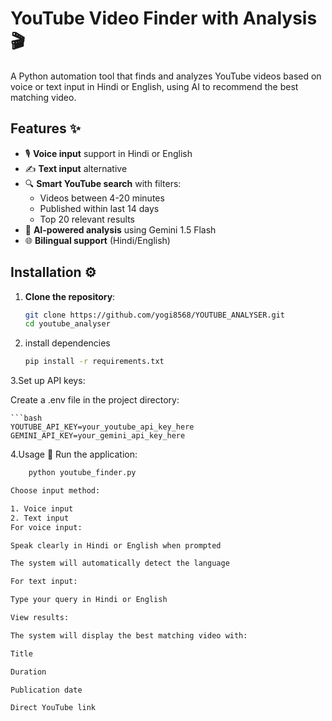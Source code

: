 # YouTube Video Finder with Analysis 🎬

A Python automation tool that finds and analyzes YouTube videos based on voice or text input in Hindi or English, using AI to recommend the best matching video.

## Features ✨

- 🎙️ **Voice input** support in Hindi or English
- ✍️ **Text input** alternative
- 🔍 **Smart YouTube search** with filters:
  - Videos between 4-20 minutes
  - Published within last 14 days
  - Top 20 relevant results
- 🤖 **AI-powered analysis** using Gemini 1.5 Flash
- 🌐 **Bilingual support** (Hindi/English)

## Installation ⚙️

1. **Clone the repository**:
   ```bash
   git clone https://github.com/yogi8568/YOUTUBE_ANALYSER.git
   cd youtube_analyser

2. install dependencies
     ```bash
   pip install -r requirements.txt

3.Set up API keys:

Create a .env file in the project directory:

    ```bash
    YOUTUBE_API_KEY=your_youtube_api_key_here
    GEMINI_API_KEY=your_gemini_api_key_here

4.Usage 🚀
      Run the application:
  ```bash
      python youtube_finder.py

Choose input method:

1. Voice input
2. Text input
For voice input:

Speak clearly in Hindi or English when prompted

The system will automatically detect the language

For text input:

Type your query in Hindi or English

View results:

The system will display the best matching video with:

Title

Duration

Publication date

Direct YouTube link
